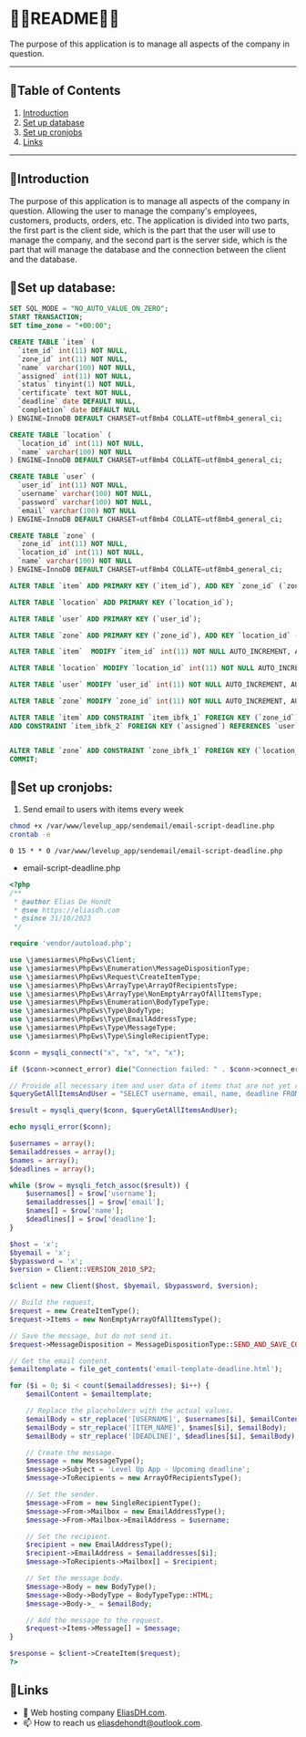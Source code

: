 # 💙🤍README🤍💙

The purpose of this application is to manage all aspects of the company in question.

---

## 📘Table of Contents

1. [Introduction](#introduction)
2. [Set up database](#set-up-database)
3. [Set up cronjobs](#set-up-cronjobs)
4. [Links](#links)

---

## 🖖Introduction

The purpose of this application is to manage all aspects of the company in question. Allowing the user to manage the company's employees, customers, products, orders, etc. The application is divided into two parts, the first part is the client side, which is the part that the user will use to manage the company, and the second part is the server side, which is the part that will manage the database and the connection between the client and the database.


## 📌Set up database:
```SQL
SET SQL_MODE = "NO_AUTO_VALUE_ON_ZERO";
START TRANSACTION;
SET time_zone = "+00:00";

CREATE TABLE `item` (
  `item_id` int(11) NOT NULL,
  `zone_id` int(11) NOT NULL,
  `name` varchar(100) NOT NULL,
  `assigned` int(11) NOT NULL,
  `status` tinyint(1) NOT NULL,
  `certificate` text NOT NULL,
  `deadline` date DEFAULT NULL,
  `completion` date DEFAULT NULL
) ENGINE=InnoDB DEFAULT CHARSET=utf8mb4 COLLATE=utf8mb4_general_ci;

CREATE TABLE `location` (
  `location_id` int(11) NOT NULL,
  `name` varchar(100) NOT NULL
) ENGINE=InnoDB DEFAULT CHARSET=utf8mb4 COLLATE=utf8mb4_general_ci;

CREATE TABLE `user` (
  `user_id` int(11) NOT NULL,
  `username` varchar(100) NOT NULL,
  `password` varchar(100) NOT NULL,
  `email` varchar(100) NOT NULL
) ENGINE=InnoDB DEFAULT CHARSET=utf8mb4 COLLATE=utf8mb4_general_ci;

CREATE TABLE `zone` (
  `zone_id` int(11) NOT NULL,
  `location_id` int(11) NOT NULL,
  `name` varchar(100) NOT NULL
) ENGINE=InnoDB DEFAULT CHARSET=utf8mb4 COLLATE=utf8mb4_general_ci;

ALTER TABLE `item` ADD PRIMARY KEY (`item_id`), ADD KEY `zone_id` (`zone_id`), ADD KEY `assigned` (`assigned`);

ALTER TABLE `location` ADD PRIMARY KEY (`location_id`);

ALTER TABLE `user` ADD PRIMARY KEY (`user_id`);

ALTER TABLE `zone` ADD PRIMARY KEY (`zone_id`), ADD KEY `location_id` (`location_id`);

ALTER TABLE `item`  MODIFY `item_id` int(11) NOT NULL AUTO_INCREMENT, AUTO_INCREMENT=68;

ALTER TABLE `location` MODIFY `location_id` int(11) NOT NULL AUTO_INCREMENT, AUTO_INCREMENT=4;

ALTER TABLE `user` MODIFY `user_id` int(11) NOT NULL AUTO_INCREMENT, AUTO_INCREMENT=11;

ALTER TABLE `zone` MODIFY `zone_id` int(11) NOT NULL AUTO_INCREMENT, AUTO_INCREMENT=9;

ALTER TABLE `item` ADD CONSTRAINT `item_ibfk_1` FOREIGN KEY (`zone_id`) REFERENCES `zone` (`zone_id`),
ADD CONSTRAINT `item_ibfk_2` FOREIGN KEY (`assigned`) REFERENCES `user` (`user_id`);


ALTER TABLE `zone` ADD CONSTRAINT `zone_ibfk_1` FOREIGN KEY (`location_id`) REFERENCES `location` (`location_id`);
COMMIT;
```

## 📌Set up cronjobs:

1. Send email to users with items every week
```bash
chmod +x /var/www/levelup_app/sendemail/email-script-deadline.php
crontab -e
```
```text
0 15 * * 0 /var/www/levelup_app/sendemail/email-script-deadline.php
```

- email-script-deadline.php
```php
<?php
/**
 * @author Elias De Hondt
 * @see https://eliasdh.com
 * @since 31/10/2023
 */

require 'vendor/autoload.php';

use \jamesiarmes\PhpEws\Client;
use \jamesiarmes\PhpEws\Enumeration\MessageDispositionType;
use \jamesiarmes\PhpEws\Request\CreateItemType;
use \jamesiarmes\PhpEws\ArrayType\ArrayOfRecipientsType;
use \jamesiarmes\PhpEws\ArrayType\NonEmptyArrayOfAllItemsType;
use \jamesiarmes\PhpEws\Enumeration\BodyTypeType;
use \jamesiarmes\PhpEws\Type\BodyType;
use \jamesiarmes\PhpEws\Type\EmailAddressType;
use \jamesiarmes\PhpEws\Type\MessageType;
use \jamesiarmes\PhpEws\Type\SingleRecipientType;

$conn = mysqli_connect("x", "x", "x", "x");

if ($conn->connect_error) die("Connection failed: " . $conn->connect_error);

// Provide all necessary item and user data of items that are not yet ready (status = 0)?
$queryGetAllItemsAndUser = "SELECT username, email, name, deadline FROM item JOIN users ON assigned = user_id WHERE status = 0";

$result = mysqli_query($conn, $queryGetAllItemsAndUser);

echo mysqli_error($conn);

$usernames = array();
$emailaddresses = array();
$names = array();
$deadlines = array();

while ($row = mysqli_fetch_assoc($result)) {
    $usernames[] = $row['username'];
    $emailaddresses[] = $row['email'];
    $names[] = $row['name'];
    $deadlines[] = $row['deadline'];
}

$host = 'x';
$byemail = 'x';
$bypassword = 'x';
$version = Client::VERSION_2010_SP2;

$client = new Client($host, $byemail, $bypassword, $version);

// Build the request,
$request = new CreateItemType();
$request->Items = new NonEmptyArrayOfAllItemsType();

// Save the message, but do not send it.
$request->MessageDisposition = MessageDispositionType::SEND_AND_SAVE_COPY;

// Get the email content.
$emailtemplate = file_get_contents('email-template-deadline.html');

for ($i = 0; $i < count($emailaddresses); $i++) {
	$emailContent = $emailtemplate;

	// Replace the placeholders with the actual values.
	$emailBody = str_replace('[USERNAME]', $usernames[$i], $emailContent);
	$emailBody = str_replace('[ITEM_NAME]', $names[$i], $emailBody);
	$emailBody = str_replace('[DEADLINE]', $deadlines[$i], $emailBody);

	// Create the message.
	$message = new MessageType();
	$message->Subject = 'Level Up App - Upcoming deadline';
	$message->ToRecipients = new ArrayOfRecipientsType();

	// Set the sender.
	$message->From = new SingleRecipientType();
	$message->From->Mailbox = new EmailAddressType();
	$message->From->Mailbox->EmailAddress = $username;

	// Set the recipient.
	$recipient = new EmailAddressType();
	$recipient->EmailAddress = $emailaddresses[$i];
	$message->ToRecipients->Mailbox[] = $recipient;

	// Set the message body.
	$message->Body = new BodyType();
	$message->Body->BodyType = BodyTypeType::HTML;
	$message->Body->_ = $emailBody;

	// Add the message to the request.
	$request->Items->Message[] = $message;
}

$response = $client->CreateItem($request);
?>
```

## 🔗Links
- 👯 Web hosting company [EliasDH.com](https://eliasdh.com).
- 📫 How to reach us eliasdehondt@outlook.com.